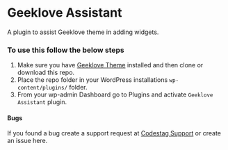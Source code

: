 # Geeklove Assistant
A plugin to assist Geeklove theme in adding widgets.

### To use this follow the below steps
 1. Make sure you have [Geeklove Theme](https://codestag.com/themes/geeklove) installed and then clone or download this repo.
 2. Place the repo folder in your WordPress installations `wp-content/plugins/` folder.
 3. From your wp-admin Dashboard go to Plugins and activate `Geeklove Assistant` plugin.

#### Bugs
If you found a bug create a support request at [Codestag Support](https://codestag.com/support) or create an issue here.
